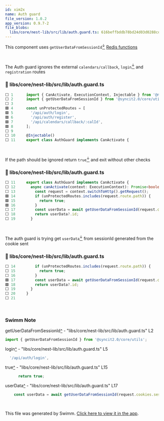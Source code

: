 ```yaml
---
id: xim2x
name: Auth guard
file_version: 1.0.2
app_version: 0.9.7-2
file_blobs:
  libs/core/nest-lib/src/lib/auth.guard.ts: 616beffbddb78bd24d03d0288cd9d3ad9f89ffdf
---
```


This component uses `getUserDataFromSessionId`[<sup id="Zz56KF">↓</sup>](#f-Zz56KF) [Redis functions](redis-functions.tk1hl.sw.md)

<br/>

The Auth guard ignores the external `calendars/callback`, `login`[<sup id="Z2bik08">↓</sup>](#f-Z2bik08) and `registration` routes
<!-- NOTE-swimm-snippet: the lines below link your snippet to Swimm -->
### 📄 libs/core/nest-lib/src/lib/auth.guard.ts
```typescript
⬜ 1      import { CanActivate, ExecutionContext, Injectable } from '@nestjs/common';
⬜ 2      import { getUserDataFromSessionId } from '@syncit2.0/core/utils';
⬜ 3      
🟩 4      const unProtectedRoutes = [
🟩 5        '/api/auth/login',
🟩 6        '/api/auth/register',
🟩 7        '/api/calendars/callback/:calId',
🟩 8      ];
⬜ 9      
⬜ 10     @Injectable()
⬜ 11     export class AuthGuard implements CanActivate {
```

<br/>

If the path should be ignored return `true`[<sup id="2v9QFc">↓</sup>](#f-2v9QFc) and exit without other checks
<!-- NOTE-swimm-snippet: the lines below link your snippet to Swimm -->
### 📄 libs/core/nest-lib/src/lib/auth.guard.ts
```typescript
⬜ 11     export class AuthGuard implements CanActivate {
⬜ 12       async canActivate(context: ExecutionContext): Promise<boolean> {
⬜ 13         const request = context.switchToHttp().getRequest();
🟩 14         if (unProtectedRoutes.includes(request.route.path)) {
🟩 15           return true;
🟩 16         }
⬜ 17         const userData = await getUserDataFromSessionId(request.cookies.sessionID);
⬜ 18         return userData?.id;
⬜ 19       }
```

<br/>

The auth guard is trying get `userData`[<sup id="Z2ey1NQ">↓</sup>](#f-Z2ey1NQ) from sessionId generated from the cookie sent



<!-- NOTE-swimm-snippet: the lines below link your snippet to Swimm -->
### 📄 libs/core/nest-lib/src/lib/auth.guard.ts
```typescript
⬜ 14         if (unProtectedRoutes.includes(request.route.path)) {
⬜ 15           return true;
⬜ 16         }
🟩 17         const userData = await getUserDataFromSessionId(request.cookies.sessionID);
🟩 18         return userData?.id;
⬜ 19       }
⬜ 20     }
⬜ 21     
```

<br/>

<!-- THIS IS AN AUTOGENERATED SECTION. DO NOT EDIT THIS SECTION DIRECTLY -->
### Swimm Note

<span id="f-Zz56KF">getUserDataFromSessionId</span>[^](#Zz56KF) - "libs/core/nest-lib/src/lib/auth.guard.ts" L2
```typescript
import { getUserDataFromSessionId } from '@syncit2.0/core/utils';
```

<span id="f-Z2bik08">login</span>[^](#Z2bik08) - "libs/core/nest-lib/src/lib/auth.guard.ts" L5
```typescript
  '/api/auth/login',
```

<span id="f-2v9QFc">true</span>[^](#2v9QFc) - "libs/core/nest-lib/src/lib/auth.guard.ts" L15
```typescript
      return true;
```

<span id="f-Z2ey1NQ">userData</span>[^](#Z2ey1NQ) - "libs/core/nest-lib/src/lib/auth.guard.ts" L17
```typescript
    const userData = await getUserDataFromSessionId(request.cookies.sessionID);
```

<br/>

This file was generated by Swimm. [Click here to view it in the app](https://app.swimm.io/repos/Z2l0aHViJTNBJTNBc3luY2l0JTNBJTNBdGlrYWxr/docs/xim2x).